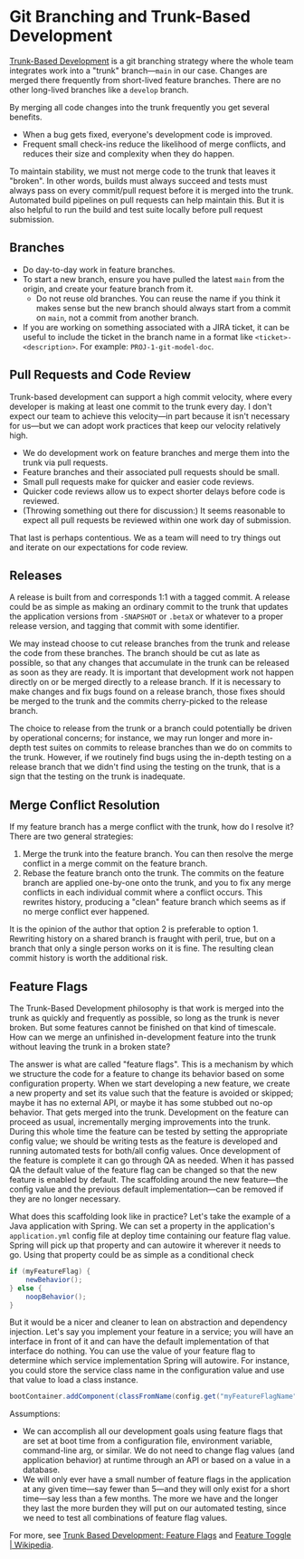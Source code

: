 # Git Branching and Trunk-Based Development
[Trunk-Based Development](https://trunkbaseddevelopment.com/) is a git branching strategy where the whole team integrates work into a "trunk" branch—`main` in our case. Changes are merged there frequently from short-lived feature branches. There are no other long-lived branches like a `develop` branch.

By merging all code changes into the trunk frequently you get several benefits.
- When a bug gets fixed, everyone's development code is improved.
- Frequent small check-ins reduce the likelihood of merge conflicts, and reduces their size and complexity when they do happen.

To maintain stability, we must not merge code to the trunk that leaves it "broken". In other words, builds must always succeed and tests must always pass on every commit/pull request before it is merged into the trunk. Automated build pipelines on pull requests can help maintain this. But it is also helpful to run the build and test suite locally before pull request submission.
## Branches
- Do day-to-day work in feature branches.
- To start a new branch, ensure you have pulled the latest `main` from the origin, and create your feature branch from it.
	- Do not reuse old branches. You can reuse the name if you think it makes sense but the new branch should always start from a commit on `main`, not a commit from another branch.
- If you are working on something associated with a JIRA ticket, it can be useful to include the ticket in the branch name in a format like `<ticket>-<description>`. For example: `PROJ-1-git-model-doc`.
## Pull Requests and Code Review
Trunk-based development can support a high commit velocity, where every developer is making at least one commit to the trunk every day. I don't expect our team to achieve this velocity—in part because it isn't necessary for us—but we can adopt work practices that keep our velocity relatively high.

- We do development work on feature branches and merge them into the trunk via pull requests.
- Feature branches and their associated pull requests should be small.
- Small pull requests make for quicker and easier code reviews.
- Quicker code reviews allow us to expect shorter delays before code is reviewed.
- (Throwing something out there for discussion:) It seems reasonable to expect all pull requests be reviewed within one work day of submission.

That last is perhaps contentious. We as a team will need to try things out and iterate on our expectations for code review. 
## Releases
A release is built from and corresponds 1:1 with a tagged commit. A release could be as simple as making an ordinary commit to the trunk that updates the application versions from `-SNAPSHOT` or `.betaX` or whatever to a proper release version, and tagging that commit with some identifier.

We may instead choose to cut release branches from the trunk and release the code from these branches. The branch should be cut as late as possible, so that any changes that accumulate in the trunk can be released as soon as they are ready. It is important that development work not happen directly on or be merged directly to a release branch. If it is necessary to make changes and fix bugs found on a release branch, those fixes should be merged to the trunk and the commits cherry-picked to the release branch. 

The choice to release from the trunk or a branch could potentially be driven by operational concerns; for instance, we may run longer and more in-depth test suites on commits to release branches than we do on commits to the trunk. However, if we routinely find bugs using the in-depth testing on a release branch that we didn't find using the testing on the trunk, that is a sign that the testing on the trunk is inadequate.
## Merge Conflict Resolution
If my feature branch has a merge conflict with the trunk, how do I resolve it? There are two general strategies:
1. Merge the trunk into the feature branch. You can then resolve the merge conflict in a merge commit on the feature branch.
2. Rebase the feature branch onto the trunk. The commits on the feature branch are applied one-by-one onto the trunk, and you to fix any merge conflicts in each individual commit where a conflict occurs. This rewrites history, producing a "clean" feature branch which seems as if no merge conflict ever happened.

It is the opinion of the author that option 2 is preferable to option 1. Rewriting history on a shared branch is fraught with peril, true, but on a branch that only a single person works on it is fine. The resulting clean commit history is worth the additional risk.
## Feature Flags
The Trunk-Based Development philosophy is that work is merged into the trunk as quickly and frequently as possible, so long as the trunk is never broken. But some features cannot be finished on that kind of timescale. How can we merge an unfinished in-development feature into the trunk without leaving the trunk in a broken state?

The answer is what are called "feature flags". This is a mechanism by which we structure the code for a feature to change its behavior based on some configuration property. When we start developing a new feature, we create a new property and set its value such that the feature is avoided or skipped; maybe it has no external API, or maybe it has some stubbed out no-op behavior. That gets merged into the trunk. Development on the feature can proceed as usual, incrementally merging improvements into the trunk. During this whole time the feature can be tested by setting the appropriate config value; we should be writing tests as the feature is developed and running automated tests for both/all config values. Once development of the feature is complete it can go through QA as needed. When it has passed QA the default value of the feature flag can be changed so that the new feature is enabled by default. The scaffolding around the new feature—the config value and the previous default implementation—can be removed if they are no longer necessary.

What does this scaffolding look like in practice? Let's take the example of a Java application with Spring. We can set a property in the application's `application.yml` config file at deploy time containing our feature flag value. Spring will pick up that property and can autowire it wherever it needs to go. Using that property could be as simple as a conditional check
```java
if (myFeatureFlag) {
	newBehavior();
} else {
	noopBehavior();
}
```
But it would be a nicer and cleaner to lean on abstraction and dependency injection. Let's say you implement your feature in a service; you will have an interface in front of it and can have the default implementation of that interface do nothing. You can use the value of your feature flag to determine which service implementation Spring will autowire. For instance, you could store the service class name in the configuration value and use that value to load a class instance.
```java
bootContainer.addComponent(classFromName(config.get("myFeatureFlagName")));
```

Assumptions:
- We can accomplish all our development goals using feature flags that are set at boot time from a configuration file, environment variable, command-line arg, or similar. We do not need to change flag values (and application behavior) at runtime through an API or based on a value in a database.
- We will only ever have a small number of feature flags in the application at any given time—say fewer than 5—and they will only exist for a short time—say less than a few months. The more we have and the longer they last the more burden they will put on our automated testing, since we need to test all combinations of feature flag values.

For more, see [Trunk Based Development: Feature Flags](https://trunkbaseddevelopment.com/feature-flags/) and [Feature Toggle | Wikipedia](https://en.wikipedia.org/wiki/Feature_toggle).
